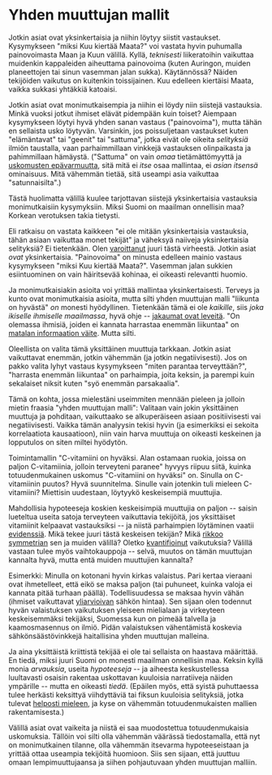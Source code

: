 # Yhden muuttujan mallit

Jotkin asiat ovat yksinkertaisia ja niihin löytyy siistit vastaukset. Kysymykseen "miksi Kuu kiertää Maata?" voi vastata hyvin puhumalla painovoimasta Maan ja Kuun välillä. Kyllä, *teknisesti* liikeratoihin vaikuttaa muidenkin kappaleiden aiheuttama painovoima (kuten Auringon, muiden planeettojen tai sinun vasemman jalan sukka). Käytännössä? Näiden tekijöiden vaikutus on kuitenkin toissijainen. Kuu edelleen kiertäisi Maata, vaikka sukkasi yhtäkkiä katoaisi.

Jotkin asiat ovat monimutkaisempia ja niihin ei löydy niin siistejä vastauksia. Minkä vuoksi jotkut ihmiset elävät pidempään kuin toiset? Aiempaan kysymykseen löytyi hyvä yhden sanan vastaus ("painovoima"), mutta tähän en sellaista usko löytyvän. Varsinkin, jos poissuljetaan vastaukset kuten "elämäntavat" tai "geenit" tai "sattuma", jotka eivät ole oikeita *selityksiä* ilmiön taustalla, vaan parhaimmillaan vinkkejä vastauksen olinpaikasta ja pahimmillaan hämäystä. ("Sattuma" on vain *omaa* tietämättömyyttä ja [uskomusten epävarmuutta](https://ollij.fi/epi/probabilistinen_ajattelu), sitä mitä ei *itse* osaa mallintaa, ei *asian itsensä* ominaisuus. Mitä vähemmän tietää, sitä useampi asia vaikuttaa "satunnaisilta".)

Tästä huolimatta välillä kuulee tarjottavan siistejä yksinkertaisia vastauksia monimutkaisiin kysymyksiin. Miksi Suomi on maailman onnellisin maa? Korkean verotuksen takia tietysti.

Eli ratkaisu on vastata kaikkeen "ei ole mitään yksinkertaisia vastauksia, tähän asiaan vaikuttaa monet tekijät" ja väheksyä naiiveja yksinkertaisia selityksiä? Ei tietenkään. Olen [varoittanut](https://ollij.fi/epi/matala_informaatio) juuri tästä virheestä. Jotkin asiat *ovat* yksinkertaisia. "Painovoima" on minusta edelleen mainio vastaus kysymykseen "miksi Kuu kiertää Maata?". Vasemman jalan sukkien esiintuominen on vain häiritsevää kohinaa, ei oikeasti relevantti huomio.

Ja monimutkaisiakin asioita voi yrittää mallintaa yksinkertaisesti. Terveys ja kunto ovat monimutkaisia asioita, mutta silti yhden muuttujan malli "liikunta on hyvästä" *on* monesti hyödyllinen. Tietenkään tämä ei ole *kaikille*, siis *joka ikiselle ihmiselle maailmassa*, hyvä ohje -- [jakaumat ovat leveitä](https://ollij.fi/epi/leveat_jakaumat).  "On olemassa ihmisiä, joiden ei kannata harrastaa enemmän liikuntaa" on [matalan informaation väite](https://ollij.fi/epi/matala_informaatio). Mutta silti.

Oleellista on valita tämä yksittäinen muuttuja tarkkaan. Jotkin asiat vaikuttavat enemmän, jotkin vähemmän (ja jotkin negatiivisesti). Jos on pakko valita lyhyt vastaus kysymykseen "miten parantaa terveyttään?", "harrasta enemmän liikuntaa" on parhaimpia, joita keksin, ja parempi kuin sekalaiset niksit kuten "syö enemmän parsakaalia".

Tämä on kohta, jossa mielestäni useimmiten mennään pieleen ja jolloin mietin fraasia "yhden muuttujan malli": Valitaan vain jokin yksittäinen muuttuja ja pohditaan, vaikuttaako se alkuperäiseen asiaan positiivisesti vai negatiivisesti. Vaikka tämän analyysin tekisi hyvin (ja esimerkiksi ei sekoita korrelaatiota kausaatioon), niin vain harva muuttuja on oikeasti keskeinen ja lopputulos on siten miltei hyödytön.

Toimintamallin "C-vitamiini on hyväksi. Alan ostamaan ruokia, joissa on paljon C-vitamiinia, jolloin terveyteni paranee" hyvyys riipuu siitä, kuinka totuudenmukainen uskomus "C-vitamiini on hyväksi" on. Sinulla on C-vitamiinin puutos? Hyvä suunnitelma. Sinulle vain jotenkin tuli mieleen C-vitamiini? Miettisin uudestaan, löytyykö keskeisempiä muuttujia.

Mahdollisia hypoteeseja koskien keskeisimpiä muuttujia on paljon -- saisin lueteltua useita satoja terveyteen vaikuttavia tekijöitä, jos yksittäiset vitamiinit kelpaavat vastauksiksi -- ja niistä parhaimpien löytäminen vaatii [evidenssiä](). Mikä tekee juuri tästä keskeisen tekijän? Mikä [rikkoo symmetrian](https://ollij.fi/epi/symmetrian_rikkominen) sen ja muiden välillä? Oletko [kvantifioinut]() vaikutuksia? Välillä vastaan tulee myös vaihtokauppoja -- selvä, muutos on tämän muuttujan kannalta hyvä, mutta entä muiden muuttujien kannalta?

Esimerkki: Minulla on kotonani hyvin kirkas valaistus. Pari kertaa vieraani ovat ihmetelleet, että eikö se maksa paljon (tai puhuneet, kuinka valoja ei kannata pitää turhaan päällä). Todellisuudessa se maksaa hyvin vähän (ihmiset vaikuttavat [yliarvioivan](https://ollij.fi/epi/kvantifiointi) sähkön hintaa). Sen sijaan olen todennut hyvän valaistuksen vaikutuksen yleiseen mielialaan ja virkeyteen keskeisemmäksi tekijäksi, Suomessa kun on pimeää talvella ja kaamosmasennus on ilmiö. Pidän valaistuksen vähentämistä koskevia sähkönsäästövinkkejä haitallisina yhden muuttujan malleina.

Ja aina yksittäistä kriittistä tekijää ei ole tai sellaista on haastava määrittää. En tiedä, miksi juuri Suomi on monesti maailman onnellisin maa. Keksin kyllä monia *arvauksia*, useita *hypoteeseja* -- ja aiheesta keskustellessa luultavasti osaisin rakentaa uskottavan kuuloisia narratiiveja näiden ympärille -- mutta en oikeasti *tiedä*. (Epäilen myös, että syistä puhuttaessa tulee herkästi keksittyä viihdyttäviä tai fiksun kuuloisia selityksiä, jotka tulevat [helposti mieleen](https://en.wikipedia.org/wiki/Availability_heuristic), ja kyse on vähemmän totuudenmukaisten mallien rakentamisesta.)

Välillä asiat ovat vaikeita ja niistä ei saa muodostettua totuudenmukaisia uskomuksia. Tällöin voi silti olla vähemmän väärässä tiedostamalla, että nyt on monimutkainen tilanne, olla vähemmän itsevarma hypoteeseistaan ja yrittää ottaa useampia tekijöitä huomioon. Siis sen sijaan, että juuttuu omaan lempimuuttujaansa ja siihen pohjautuvaan yhden muuttujan malliin.
